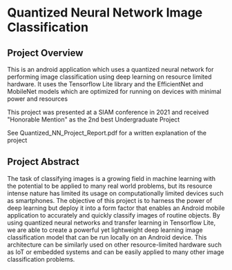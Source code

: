 # Quantized Neural Network Image Classification


## Project Overview

This is an android application which uses a quantized neural network for performing image classification using deep learning on resource limited hardware. It uses the Tensorflow Lite library and the EfficientNet and MobileNet models which are optimized for running on devices with minimal power and resources

This project was presented at a SIAM conference in 2021 and received "Honorable Mention" as the 2nd best Undergraduate Project

See Quantized_NN_Project_Report.pdf for a written explanation of the project

## Project Abstract

The task of classifying images is a growing field in machine learning with the potential to be applied to many real world problems, but its resource intense nature has limited its usage on computationally limited devices such as smartphones. The objective of this project is to harness the power of deep learning but deploy it into a form factor that enables an Android mobile application to accurately and quickly classify images of routine objects. By using quantized neural networks and transfer learning in Tensorflow Lite, we are able to create a powerful yet lightweight deep learning image classification model that can be run locally on an Android device. This architecture can be similarly used on other resource-limited hardware such as IoT or embedded systems and can be easily applied to many other image classification problems.


